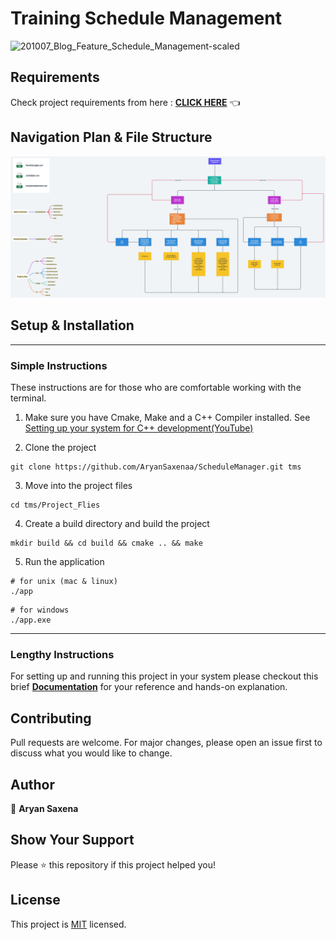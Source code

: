 # Training Schedule Management

![201007_Blog_Feature_Schedule_Management-scaled](https://user-images.githubusercontent.com/70385488/223933676-f358fdf4-dfdf-46d1-a3f6-7efcfd6f9ef1.jpeg)

## Requirements

Check project requirements from here : **[CLICK HERE](https://github.com/AryanSaxenaa/ScheduleManager/blob/main/Project_Flies/docs/requirements_doc.md)** 👈

## Navigation Plan & File Structure

<img src="https://github.com/AryanSaxenaa/ScheduleManager/blob/main/Project_Flies/docs/navigation_plan1.png" alt="">

## Setup & Installation
---
### Simple Instructions
These instructions are for those who are comfortable working with the terminal. 

1. Make sure you have Cmake, Make and a C++ Compiler installed. See [Setting up your system for C++ development(YouTube)](https://www.youtube.com/watch?v=IC4RY-MMPVs)

2. Clone the project 
```shell
git clone https://github.com/AryanSaxenaa/ScheduleManager.git tms
```

3. Move into the project files 
```shell 
cd tms/Project_Flies
```

4. Create a build directory and build the project
```shell 
mkdir build && cd build && cmake .. && make
```

5. Run the application 
```shell 
# for unix (mac & linux)
./app 
```
```shell 
# for windows 
./app.exe
```
----

### Lengthy Instructions
For setting up and running this project in your system please checkout this brief **[Documentation](https://github.com/AryanSaxenaa/ScheduleManager/blob/main/project_guide.md)** for your reference and hands-on explanation.



## Contributing
Pull requests are welcome. For major changes, please open an issue first to discuss what you would like to change.

## Author

👤 **Aryan Saxena**

## Show Your Support

Please ⭐️ this repository if this project helped you!

## License
This project is [MIT](https://choosealicense.com/licenses/mit/) licensed.
